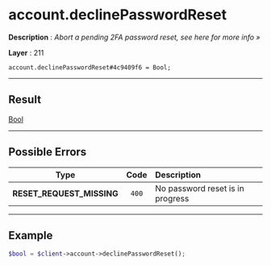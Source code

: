 # account.declinePasswordReset

**Description** : *Abort a pending 2FA password reset, see here for more info &raquo;*

**Layer** : 211

```tl
account.declinePasswordReset#4c9409f6 = Bool;
```

---

## Result

[Bool](type/Bool)

---

## Possible Errors

| Type | Code | Description |
| :---: | :---: | :--- |
| **RESET_REQUEST_MISSING** | `400` | No password reset is in progress |

---

## Example

```php
$bool = $client->account->declinePasswordReset();
```